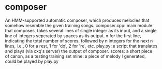 composer
========
An HMM-supported automatic composer, which produces melodies that somehow resemble the given training songs.
composer.cpp: main module that composes, takes several lines of single integer as its input, and a single line of integers seperated by spaces as its output. n for the first line, indicating the total number of scores, followed by n integers for the next n lines, i.e., 0 for a rest, 1 for 'do', 2 for 're', etc.
play.py: a script that translates and plays (via cxq's server) the output of composer.
scores: a short piece of canon, as a testing training set
mine: a piece of melody I generated, could be played by play.py
